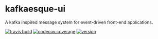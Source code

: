 # kafkaesque-ui

A kafka inspired message system for event-driven front-end applications.

[![travis build](https://img.shields.io/travis/RogerSep/kafkaesque-ui.svg?style=flat-square)](https://travis-ci.org/RogerSep/kafkaesque-ui)
[![codecov coverage](https://img.shields.io/codecov/c/github/kentcdodds/starwars-names.svg?style=flat-square)](https://codecov.io/github/RogerSep/kafkaesque-ui)
[![version](https://img.shields.io/npm/v/kafkaesque-ui.svg?style=flat-square)](http://npm.im/kafkaesque-ui)
